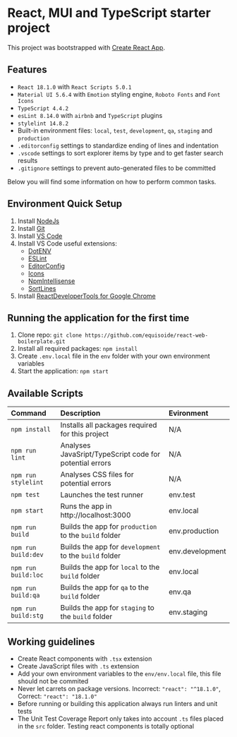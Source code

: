 # React, MUI and TypeScript starter project

This project was bootstrapped with [Create React App](https://github.com/facebook/create-react-app).

## Features
 - `React 18.1.0` with `React Scripts 5.0.1`
 - `Material UI 5.6.4` with `Emotion` styling engine, `Roboto Fonts` and `Font Icons`
 - `TypeScript 4.4.2`
 - `esLint 8.14.0` with `airbnb` and `TypeScript` plugins
 - `stylelint 14.8.2`
 - Built-in environment files: `local`, `test`, `development`, `qa`, `staging` and `production`
 - `.editorconfig` settings to standardize ending of lines and indentation
 - `.vscode` settings to sort explorer items by type and to get faster search results
 - `.gitignore` settings to prevent auto-generated files to be committed

Below you will find some information on how to perform common tasks.

## Environment Quick Setup

1. Install [NodeJs](https://nodejs.org/es/download/)
2. Install [Git](https://git-scm.com/downloads)
3. Install [VS Code](https://code.visualstudio.com/download)
4. Install VS Code useful extensions:
   * [DotENV](https://marketplace.visualstudio.com/items?itemName=mikestead.dotenv)
   * [ESLint](https://marketplace.visualstudio.com/items?itemName=dbaeumer.vscode-eslint)
   * [EditorConfig](https://marketplace.visualstudio.com/items?itemName=EditorConfig.EditorConfig)
   * [Icons](https://marketplace.visualstudio.com/items?itemName=robertohuertasm.vscode-icons)
   * [NpmIntellisense](https://marketplace.visualstudio.com/items?itemName=christian-kohler.npm-intellisense)
   * [SortLines](https://marketplace.visualstudio.com/items?itemName=Tyriar.sort-lines)
5. Install [ReactDeveloperTools for Google Chrome](https://chrome.google.com/webstore/detail/react-developer-tools/fmkadmapgofadopljbjfkapdkoienihi)

## Running the application for the first time

1. Clone repo: `git clone https://github.com/equisoide/react-web-boilerplate.git`
2. Install all required packages: `npm install`
3. Create `.env.local` file in the `env` folder with your own environment variables
4. Start the application: `npm start`

## Available Scripts
| Command             | Description                                             | Evironment      |
| :---                | :---                                                    | :---            |
| `npm install`       | Installs all packages required for this project         | N/A             |
| `npm run lint`      | Analyses JavaSript/TypeScript code for potential errors | N/A             |
| `npm run stylelint` | Analyses CSS files for potential errors                 | N/A             |
| `npm test`          | Launches the test runner                                | env.test        |
| `npm start`         | Runs the app in http://localhost:3000                   | env.local       |
| `npm run build`     | Builds the app for `production` to the `build` folder   | env.production  |
| `npm run build:dev` | Builds the app for `development` to the `build` folder  | env.development |
| `npm run build:loc` | Builds the app for `local` to the `build` folder        | env.local       |
| `npm run build:qa`  | Builds the app for `qa` to the `build` folder           | env.qa          |
| `npm run build:stg` | Builds the app for `staging` to the `build` folder      | env.staging     |

## Working guidelines
 - Create React components with `.tsx` extension
 - Create JavaScript files with `.ts` extension
 - Add your own environment variables to the `env/env.local` file, this file should not be commited
 - Never let carrets on package versions. Incorrect: `"react": "^18.1.0"`, Correct: `"react": "18.1.0"`
 - Before running or building this application always run linters and unit tests
 - The Unit Test Coverage Report only takes into account `.ts` files placed in the `src` folder. Testing react components is totally optional
